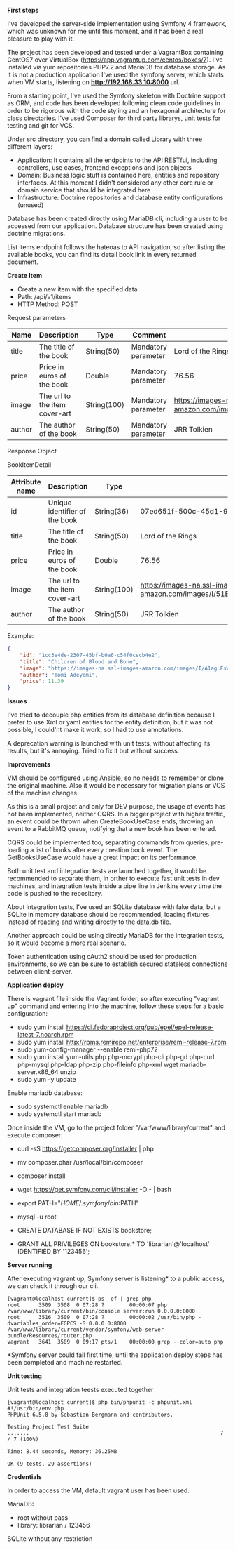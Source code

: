 **First steps**

I've developed the server-side implementation using Symfony 4 framework, which was unknown
for me until this moment, and it has been a real pleasure to play with it. 

The project has been developed and tested under a VagrantBox containing CentOS7 over VirtualBox (https://app.vagrantup.com/centos/boxes/7).
I've installed via yum repositories PHP7.2 and MariaDB for database storage. As it is not a production application
I've used the symfony server, which starts when VM starts, listening on **http://192.168.33.10:8000** url.

From a starting point, I've used the Symfony skeleton with Doctrine support as ORM, and code has 
been developed following clean code guidelines in order to be rigorous with the code styling and an hexagonal
architecture for class directories. I've used Composer for third party librarys, unit tests for testing and git for VCS.

Under src directory, you can find a domain called Library with three different layers:
- Application: It contains all the endpoints to the API RESTful, including controllers, use cases, frontend exceptions and json objects
- Domain: Business logic stuff is contained here, entities and repository interfaces. At this moment I didn't considered
any other core rule or domain service that should be integrated here
- Infrastructure: Doctrine repositories and database entity configurations (unused)

Database has been created directly using MariaDB cli, including a user to be accessed from our application. Database structure has been
created using doctrine migrations.

List items endpoint follows the hateoas to API navigation, so after listing the available books, you can find its detail book link
in every returned document.

**Create Item**

- Create a new item with the specified data
- Path: /api/v1/items
- HTTP Method: POST

Request parameters

| Name   | Description                   | Type        | Comment             | Example value                                                                                    |
|--------|-------------------------------|-------------|---------------------|------------------------------------------------------------------------------------------|
| title  | The title of the book         | String(50)  | Mandatory parameter | Lord of the Rings                                                                        |
| price  | Price in euros of the book    | Double      | Mandatory parameter | 76.56                                                                                    |
| image  | The url to the item cover-art | String(100) | Mandatory parameter | https://images-na.ssl-images-amazon.com/images/I/51EstVXM1UL._SX331_BO1,204,203,200_.jpg |
| author | The author of the book        | String(50)  | Mandatory parameter | JRR Tolkien                                                                              |


Response Object

BookItemDetail

| Attribute name | Description                   | Type        | Example value                                                                            |
|----------------|-------------------------------|-------------|------------------------------------------------------------------------------------------|
| id             | Unique identifier of the book | String(36)  | 07ed651f-500c-45d1-99a4-65fbaf302494                                                     |
| title          | The title of the book         | String(50)  | Lord of the Rings                                                                        |
| price          | Price in euros of the book    | Double      | 76.56                                                                                    |
| image          | The url to the item cover-art | String(100) | https://images-na.ssl-images-amazon.com/images/I/51EstVXM1UL._SX331_BO1,204,203,200_.jpg |
| author         | The author of the book        | String(50)  | JRR Tolkien                                                                              |

Example:

```json
{
    "id": "1cc3e4de-2307-45bf-b0a6-c54f0cecb4e2",
    "title": "Children of Blood and Bone",
    "image": "https://images-na.ssl-images-amazon.com/images/I/A1agLFsWkOL.jpg",
    "author": "Tomi Adeyemi",
    "price": 11.39
}
```

**Issues**

I've tried to decouple php entities from its database definition because I prefer to use Xml or yaml entities for the entity definition, but it was not possible, I could'nt make it work, so I had
to use annotations.

A deprecation warning is launched with unit tests, without affecting its results, but it's annoying. Tried to fix it but without success.

**Improvements**

VM should be configured using Ansible, so no needs to remember or clone the original machine. Also it would be necessary for migration plans or VCS of the machine changes.

As this is a small project and only for DEV purpose, the usage of events has not been implemented, neither CQRS. In a bigger project with higher traffic,
an event could be thrown when CreateBookUseCase ends, throwing an event to a RabbitMQ queue, notifying that a new book has been entered.

CQRS could be implemented too, separating commands from queries, pre-loading a list of books after every creation book event. The GetBooksUseCase
would have a great impact on its performance.

Both unit test and integration tests are launched together, it would be recommended to separate them, in orther to execute fast unit tests
in dev machines, and integration tests inside a pipe line in Jenkins every time the code is pushed to the repository.

About integration tests, I've used an SQLite database with fake data, but a SQLite in memory database should be recommended,
loading fixtures instead of reading and writing directly to the data.db file.
 
Another approach could be using directly MariaDB for the integration tests, so it would become
a more real scenario.

Token authentication using oAuth2 should be used for production environments, so we can be sure
to establish secured stateless connections between client-server.

**Application deploy**

There is vagrant file inside the Vagrant folder, so after executing "vagrant up" command and entering into the machine,
follow these steps for a basic configuration:

- sudo yum install https://dl.fedoraproject.org/pub/epel/epel-release-latest-7.noarch.rpm
- sudo yum install http://rpms.remirepo.net/enterprise/remi-release-7.rpm
- sudo yum-config-manager --enable remi-php72
- sudo yum install yum-utils php php-mcrypt php-cli php-gd php-curl php-mysql php-ldap php-zip php-fileinfo php-xml wget mariadb-server.x86_64 unzip
- sudo yum -y update

Enable mariadb database:

- sudo systemctl enable mariadb
- sudo systemctl start mariadb

Once inside the VM, go to the project folder "/var/www/library/current" and execute composer:

- curl -sS https://getcomposer.org/installer | php
- mv composer.phar /usr/local/bin/composer
- composer install

- wget https://get.symfony.com/cli/installer -O - | bash
- export PATH="$HOME/.symfony/bin:$PATH"

- mysql -u root
- CREATE DATABASE IF NOT EXISTS bookstore;
- GRANT ALL PRIVILEGES ON bookstore.* TO 'librarian'@'localhost' IDENTIFIED BY '123456';

**Server running**

After executing vagrant up, Symfony server is listening* to a public access, we can check it through our cli.

```
[vagrant@localhost current]$ ps -ef | grep php
root      3509  3508  0 07:28 ?        00:00:07 php /var/www/library/current/bin/console server:run 0.0.0.0:8000
root      3516  3509  0 07:28 ?        00:00:02 /usr/bin/php -dvariables_order=EGPCS -S 0.0.0.0:8000 /var/www/library/current/vendor/symfony/web-server-bundle/Resources/router.php
vagrant   3641  3589  0 09:17 pts/1    00:00:00 grep --color=auto php
```

*Symfony server could fail first time, until the application deploy steps has been completed and machine restarted.

**Unit testing**

Unit tests and integration teests executed together

```
[vagrant@localhost current]$ php bin/phpunit -c phpunit.xml
#!/usr/bin/env php
PHPUnit 6.5.8 by Sebastian Bergmann and contributors.

Testing Project Test Suite
.......                                                             7 / 7 (100%)

Time: 8.44 seconds, Memory: 36.25MB

OK (9 tests, 29 assertions)
```

**Credentials**

In order to access the VM, default vagrant user has been used.

MariaDB:
- root without pass
- library: librarian / 123456

SQLite without any restriction
